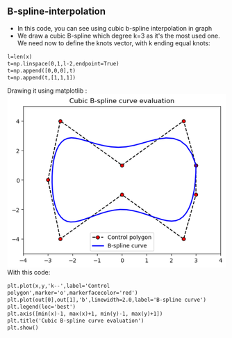 ## B-spline-interpolation
- In this code, you can see using cubic b-spline interpolation in graph
- We draw a cubic B-spline which degree k=3 as it's the most used one. We need now to define the knots vector, with k ending equal knots:
```
l=len(x)
t=np.linspace(0,1,l-2,endpoint=True)
t=np.append([0,0,0],t)
t=np.append(t,[1,1,1])
 ```
Drawing it using matplotlib :
![Cubic B-spline curve drawing](output.png "Cubic B-spline curve drawing")
With this code:
```
plt.plot(x,y,'k--',label='Control polygon',marker='o',markerfacecolor='red')
plt.plot(out[0],out[1],'b',linewidth=2.0,label='B-spline curve')
plt.legend(loc='best')
plt.axis([min(x)-1, max(x)+1, min(y)-1, max(y)+1])
plt.title('Cubic B-spline curve evaluation')
plt.show()
```